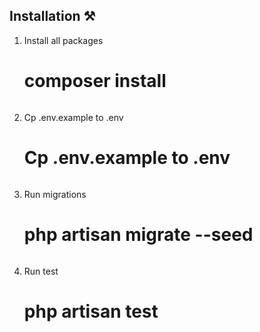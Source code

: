 ## Installation ⚒️


1. Install all packages

   # composer install
   ```

2. Cp .env.example to .env
    #  Cp .env.example to .env
    ```
    
3. Run migrations

   # php artisan migrate --seed
   ```

4. Run test


   # php artisan test
   ```

